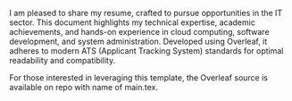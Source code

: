 I am pleased to share my resume, crafted to pursue opportunities in the IT sector. This document highlights my technical expertise, academic achievements, and hands-on experience in cloud computing, software development, and system administration. Developed using Overleaf, it adheres to modern ATS (Applicant Tracking System) standards for optimal readability and compatibility.

For those interested in leveraging this template, the Overleaf source is available on repo with name of main.tex.

